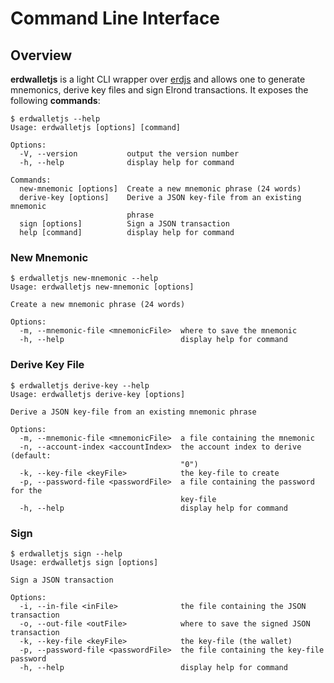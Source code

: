 # Command Line Interface

## Overview

**erdwalletjs** is a light CLI wrapper over [erdjs](https://www.npmjs.com/package/@elrondnetwork/erdjs) and allows one to generate mnemonics, derive key files and sign Elrond transactions.
It exposes the following **commands**:


```
$ erdwalletjs --help
Usage: erdwalletjs [options] [command]

Options:
  -V, --version           output the version number
  -h, --help              display help for command

Commands:
  new-mnemonic [options]  Create a new mnemonic phrase (24 words)
  derive-key [options]    Derive a JSON key-file from an existing mnemonic
                          phrase
  sign [options]          Sign a JSON transaction
  help [command]          display help for command

```
### New Mnemonic


```
$ erdwalletjs new-mnemonic --help
Usage: erdwalletjs new-mnemonic [options]

Create a new mnemonic phrase (24 words)

Options:
  -m, --mnemonic-file <mnemonicFile>  where to save the mnemonic
  -h, --help                          display help for command

```


### Derive Key File


```
$ erdwalletjs derive-key --help
Usage: erdwalletjs derive-key [options]

Derive a JSON key-file from an existing mnemonic phrase

Options:
  -m, --mnemonic-file <mnemonicFile>  a file containing the mnemonic
  -n, --account-index <accountIndex>  the account index to derive (default:
                                      "0")
  -k, --key-file <keyFile>            the key-file to create
  -p, --password-file <passwordFile>  a file containing the password for the
                                      key-file
  -h, --help                          display help for command

```


### Sign


```
$ erdwalletjs sign --help
Usage: erdwalletjs sign [options]

Sign a JSON transaction

Options:
  -i, --in-file <inFile>              the file containing the JSON transaction
  -o, --out-file <outFile>            where to save the signed JSON transaction
  -k, --key-file <keyFile>            the key-file (the wallet)
  -p, --password-file <passwordFile>  the file containing the key-file password
  -h, --help                          display help for command

```


